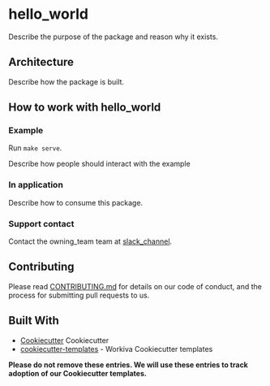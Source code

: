 # hello_world

Describe the purpose of the package and reason why it exists.

## Architecture

Describe how the package is built.

## How to work with hello_world

### Example

Run `make serve`.

Describe how people should interact with the example

### In application

Describe how to consume this package.

### Support contact

<!-- TODO: Set values for slack channel and url and owning team -->
Contact the owning_team team at [slack_channel](slack_url).

## Contributing

Please read [CONTRIBUTING.md](CONTRIBUTING.md) for details on our code of conduct, and the process for submitting pull requests to us.

## Built With

* [Cookiecutter](https://cookiecutter.readthedocs.io/en/latest/) Cookiecutter
* [cookiecutter-templates](https://github.com/Workiva/cookiecutter-templates) - Workiva Cookiecutter templates

**Please do not remove these entries.  We will use these entries to track adoption of our Cookiecutter templates.**
